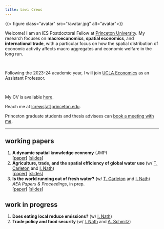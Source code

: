 ```yaml
---
title: Levi Crews
---
```


{{< figure class="avatar" src="/avatar.jpg" alt="avatar">}}

Welcome! I am an IES Postdoctoral Fellow at
[Princeton University](https://ies.princeton.edu/).
My research focuses on **macroeconomics**, **spatial economics**,
and **international trade**,
with a particular focus on how the spatial distribution of economic activity
affects macro aggregates and economic welfare in the long run.

<br>

Following the 2023-24 academic year,
I will join [UCLA Economics](https://economics.ucla.edu/)
as an Assistant Professor.

<br>

My CV is available [here](https://www.levicrews.com/files/crews-cv.pdf).

Reach me at [lcrews[at]princeton.edu](mailto:lcrews@princeton.edu).

Princeton graduate students and thesis advisees can [book a meeting with me](https://calendar.app.google/ouW4CBc6e7ohtGgz6).

---

## working papers

1. **A dynamic spatial knowledge economy** (JMP) <br> [[paper](/files/p-dske_paper.pdf)] [[slides](/files/p-dske_slides.pdf)]
2. **Agriculture, trade, and the spatial efficiency of global water use** (w/ [T. Carleton](https://www.tammacarleton.com/) and [I. Nath](https://www.ishannath.com/)) <br> [[paper](/files/p-wateruse_paper.pdf)] [[slides](/files/p-wateruse_slides.pdf)]
3. **Is the world running out of fresh water?** (w/ [T. Carleton](https://www.tammacarleton.com/) and [I. Nath](https://www.ishannath.com/)) *AEA Papers & Proceedings*, in prep. <br> [[paper](/files/p-wateruse_pp-paper.pdf)] [[slides](/files/p-wateruse_pp-slides.pdf)]

## work in progress

1. **Does eating local reduce emissions?** (w/ [I. Nath](https://www.ishannath.com/))
2. **Trade policy and food security** (w/ [I. Nath](https://www.ishannath.com/) and [A. Schmitz](https://www.econ.berkeley.edu/grad/profiles/15946))
